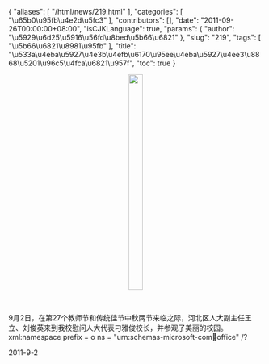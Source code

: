 {
    "aliases": [
        "/html/news/219.html"
    ],
    "categories": [
        "\u65b0\u95fb\u4e2d\u5fc3"
    ],
    "contributors": [],
    "date": "2011-09-26T00:00:00+08:00",
    "isCJKLanguage": true,
    "params": {
        "author": "\u5929\u6d25\u5916\u56fd\u8bed\u5b66\u6821"
    },
    "slug": "219",
    "tags": [
        "\u5b66\u6821\u8981\u95fb"
    ],
    "title": "\u533a\u4eba\u5927\u4e3b\u4efb\u6170\u95ee\u4eba\u5927\u4ee3\u8868\u5201\u96c5\u4fca\u6821\u957f",
    "toc": true
}

<img
    src="https://cdn.tfls.online/mirror/full/60ab0bdf6016af5bd78a6a27f197f4270a193a00.jpg"
    style="display:block;margin-left:auto;margin-right:auto;"
    decoding="async"
    fetchpriority="auto"
    loading="lazy"
    height="427"
    width="28"
/>

 

9月2日，在第27个教师节和传统佳节中秋两节来临之际，河北区人大副主任王立、刘俊英来到我校慰问人大代表刁雅俊校长，并参观了美丽的校园。xml:namespace prefix = o ns = "urn:schemas-microsoft-com:office:office" /?

2011-9-2

